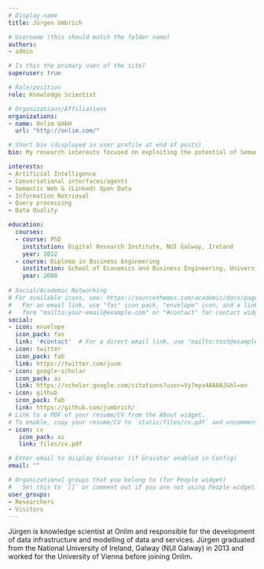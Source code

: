 ```yaml
---
# Display name
title: Jürgen Umbrich

# Username (this should match the folder name)
authors:
- admin

# Is this the primary user of the site?
superuser: true

# Role/position
role: Knowledge Scientist

# Organizations/Affiliations
organizations:
- name: Onlim GmbH
  url: "http://onlim.com/"

# Short bio (displayed in user profile at end of posts)
bio: My research interests focused on exploiting the potential of Semantic Web technologies for AI.

interests:
- Artificial Intelligence
- Conversational interfaces/agents
- Semantic Web & (Linked) Open Data
- Information Retrieval
- Query processing
- Data Quality

education:
  courses:
  - course: PhD
    institution: Digital Research Institute, NUI Galway, Ireland
    year: 2012
  - course: Diploma in Business Engineering
    institution: School of Economics and Business Engineering, University of Karlsruhe, Germany
    year: 2008
  
# Social/Academic Networking
# For available icons, see: https://sourcethemes.com/academic/docs/page-builder/#icons
#   For an email link, use "fas" icon pack, "envelope" icon, and a link in the
#   form "mailto:your-email@example.com" or "#contact" for contact widget.
social:
- icon: envelope
  icon_pack: fas
  link: '#contact'  # For a direct email link, use "mailto:test@example.org".
- icon: twitter
  icon_pack: fab
  link: https://twitter.com/juum
- icon: google-scholar
  icon_pack: ai
  link: https://scholar.google.com/citations?user=Vy7mya4AAAAJ&hl=en
- icon: github
  icon_pack: fab
  link: https://github.com/jumbrich/
# Link to a PDF of your resume/CV from the About widget.
# To enable, copy your resume/CV to `static/files/cv.pdf` and uncomment the lines below.
- icon: cv
   icon_pack: ai
   link: files/cv.pdf

# Enter email to display Gravatar (if Gravatar enabled in Config)
email: ""

# Organizational groups that you belong to (for People widget)
#   Set this to `[]` or comment out if you are not using People widget.
user_groups:
- Researchers
- Visitors
---
```


Jürgen is knowledge scientist at Onlim and responsible for the development of data infrastructure and modelling of data and services. 
Jürgen graduated from the National University of Ireland, Galway (NUI Galway) in 2013 and worked for the University of Vienna before joining Onlim.
